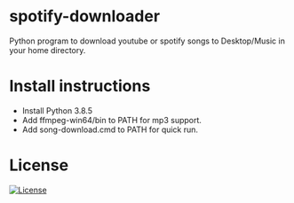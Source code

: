# spotify-downloader
Python program to download youtube or spotify songs to Desktop/Music in your home directory.

# Install instructions

* Install Python 3.8.5
* Add ffmpeg-win64/bin to PATH for mp3 support.
* Add song-download.cmd to PATH for quick run.

# License
[![License](https://img.shields.io/github/license/ritiek/spotify-downloader.svg)](https://github.com/SharonFabin/spotify-downloader/blob/master/LICENSE)
